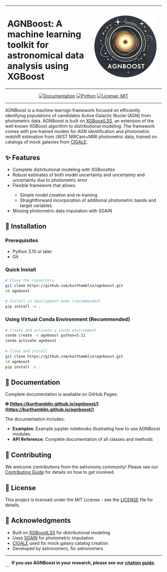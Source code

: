 <div align="center">
  <table>
    <tr>
      <td align="left">
        <h1>AGNBoost: A machine learning toolkit for astronomical data analysis using XGBoost</h1>
      </td>
      <td align="center" width="220">
        <img src="figures/agnboost_logo.png" alt="AGNBoost Logo" width="200" height="200"/>
      </td>
    </tr>
  </table>
  
  [![Documentation](https://img.shields.io/badge/docs-github--pages-blue)](https://hamblin-ku.github.io/AGNBoost/)
  [![Python](https://img.shields.io/badge/python-3.8+-blue.svg)](https://www.python.org/downloads/)
  [![License: MIT](https://img.shields.io/badge/License-MIT-yellow.svg)](https://opensource.org/licenses/MIT)
</div>

---

AGNBoost is a machine learnign framework focused on efficiently identfying populations of candidates Active Galactic Nuclei (AGN) from photometric data. AGNBoost is built on [XGBoostLSS](https://statmixedml.github.io/XGBoostLSS/), an extension of the well known XGBoost algorithm to distributional modeling. The framework comes with pre-trained models for AGN identification and photometric redshift estimation from JWST NIRCam+MIRI photometric data, trained on catalogs of mock galaxies from [CIGALE](https://cigale.lam.fr/).


## ✨ Features
<ul>
  <li> Complete distirbutional modeling with XGBoostlss </li> 
  <li> Robust estimates of both model uncertainty and uncertainty and uncertainty due to photometric error</li> 
  <li> Flexible framework that allows: </li> 
  <ul>
    <li> Simple model creation and re-training </li> 
    <li> Straightforward incorporation of additional photometric bands and target variables </li> 
  </ul>
  <li> Missing photometric data imputation with SGAIN </li> 
</ul>

## 🚀 Installation

### Prerequisites
- Python 3.10 or later
- Git

### Quick Install

```bash
# Clone the repository
git clone https://github.com/kurthamblin/agnboost.git
cd agnboost

# Install in development mode (recommended)
pip install -e .
```

### Using Virtual Conda Environment (Recommended)

```bash
# Create and activate a conda environment
conda create -n agnboost python=3.11
conda activate agnboost

# Clone and install
git clone https://github.com/kurthamblin/agnboost.git
cd agnboost
pip install -e .
```


## 📖 Documentation

Complete documentation is available on GitHub Pages:

**🌐 [https://kurthamblin.github.io/agnboost/](https://kurthamblin.github.io/agnboost/)**

The documentation includes:
- **Examples**: Example jupyter notebooks illustrating how to use AGNBoost modules
- **API Reference**: Complete documentation of all classes and methods

## 🤝 Contributing

We welcome contributions from the astronomy community! Please see our [Contributing Guide](https://kurthamblin.github.io/agnboost/contributing/) for details on how to get involved.

## 📄 License

This project is licensed under the MIT License - see the [LICENSE](LICENSE) file for details.

## 🙏 Acknowledgments

- Built on [XGBoostLSS](https://statmixedml.github.io/XGBoostLSS/) for distributional modeling
- Uses [SGAIN](https://github.com/dtneves/ICCS_2021) for photometric imputation
- [CIGALE](https://cigale.lam.fr/) used for mock galaxy catalog creation
- Developed by astronomers, for astronomers

---

<div align="center">
  <strong>If you use AGNBoost in your research, please see our <a href="https://kurthamblin.github.io/agnboost/citation/">citation guide</a>.</strong>
</div>
```

